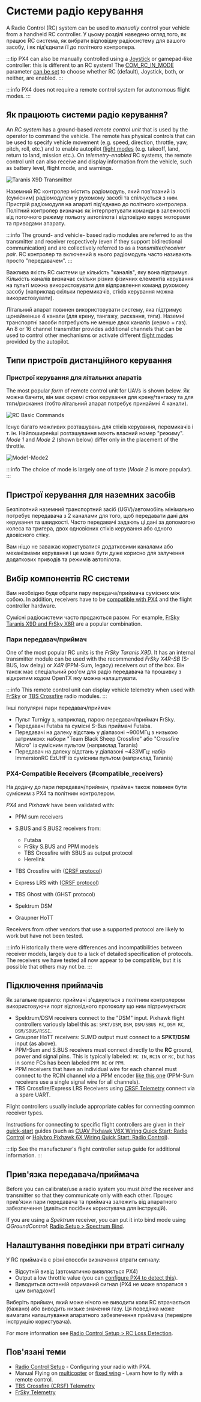 # Системи радіо керування

A Radio Control (RC) system can be used to _manually_ control your vehicle from a handheld RC controller.
У цьому розділі наведено огляд того, як працює RC система, як вибрати відповідну радіосистему для вашого засобу, і як під'єднати її до політного контролера.

:::tip
PX4 can also be manually controlled using a [Joystick](../config/joystick.md) or gamepad-like controller: this is different to an RC system!
The [COM_RC_IN_MODE](../advanced_config/parameter_reference.md#COM_RC_IN_MODE) parameter [can be set](../advanced_config/parameters.md) to choose whether RC (default), Joystick, both, or neither, are enabled.
:::

:::info
PX4 does not require a remote control system for autonomous flight modes.
:::

## Як працюють системи радіо керування?

An _RC system_ has a ground-based _remote control unit_ that is used by the operator to command the vehicle.
The remote has physical controls that can be used to specify vehicle movement (e.g. speed, direction, throttle, yaw, pitch, roll, etc.) and to enable autopilot [flight modes](../flight_modes/index.md) (e.g. takeoff, land, return to land, mission etc.).
On _telemetry-enabled_ RC systems, the remote control unit can also receive and display information from the vehicle, such as battery level, flight mode, and warnings.

![Taranis X9D Transmitter](../../assets/hardware/transmitters/frsky_taranis_x9d_transmitter.jpg)

Наземний RC контролер містить радіомодуль, який пов'язаний із (сумісним) радіомодулем у рухомому засобі та спілкується з ним.
Пристрій радіомодуля на апараті під'єднано до політного контролера.
Політний контролер визначає як інтерпретувати команди в залежності від поточного режиму польоту автопілота і відповідно керує моторами та приводами апарату.

<!-- image showing the different parts here would be nice -->

:::info
The ground- and vehicle- based radio modules are referred to as the transmitter and receiver respectively (even if they support bidirectional communication) and are collectively referred to as a _transmitter/receiver pair_.
RC контролер та включений в нього радіомодуль часто називають просто "передавачем".
:::

Важлива якість RC системи це кількість "каналів", яку вона підтримує.
Кількість каналів визначає скільки різних фізичних елементів керування на пульті можна використовувати для відправлення команд рухомому засобу (наприклад скільки перемикачів, стіків керування можна використовувати).

Літальний апарат повинен використовувати систему, яка підтримує щонайменше 4 канали (для крену, тангажу, рискання, тяги).
Наземні транспортні засоби потребують не менше двох каналів (кермо + газ). An 8 or 16 channel transmitter provides additional channels that can be used to control other mechanisms or activate different [flight modes](../flight_modes/index.md) provided by the autopilot.

## Типи пристроїв дистанційного керування

<a id="transmitter_modes"></a>

### Пристрої керування для літальних апаратів

The most popular _form_ of remote control unit for UAVs is shown below.
Як можна бачити, він має окремі стіки керування для крену/тангажу та для тяги/рискання (тобто літальний апарат потребує принаймні 4 канали).

![RC Basic Commands](../../assets/flying/rc_basic_commands.png)

Існує багато можливих розташувань для стіків керування, перемикачів і т. ін.
Найпоширеніші розташування мають власний номер "режиму". _Mode 1_ and _Mode 2_ (shown below) differ only in the placement of the throttle.

![Mode1-Mode2](../../assets/concepts/mode1_mode2.png)

:::info
The choice of mode is largely one of taste (_Mode 2_ is more popular).
:::

## Пристрої керування для наземних засобів

Безпілотний наземний транспортний засіб (UGV)/автомобіль мінімально потребує передавача з 2 каналами для того, щоб передавати дані для керування та швидкості.
Часто передавачі задають ці дані за допомогою колеса та тригера, двох одновісних стіків керування або одного двовісного стіку.

Вам ніщо не заважає користуватися додатковими каналами або механізмами керування і це може бути дуже корисно для залучення додаткових приводів та режимів автопілота.

## Вибір компонентів RC системи

Вам необхідно буде обрати пару передача/приймача сумісних між собою.
In addition, receivers have to be [compatible with PX4](#compatible_receivers) and the flight controller hardware.

Сумісні радіосистеми часто продаються разом.
For example, [FrSky Taranis X9D and FrSky X8R](https://hobbyking.com/en_us/frsky-2-4ghz-accst-taranis-x9d-plus-and-x8r-combo-digital-telemetry-radio-system-mode-2.html?___store=en_us) are a popular combination.

### Пари передавач/приймач

One of the most popular RC units is the _FrSky Taranis X9D_.
It has an internal transmitter module can be used with the recommended _FrSky X4R-SB_ (S-BUS, low delay) or _X4R_ (PPM-Sum, legacy) receivers out of the box.
Він також має спеціальний роз'єм для радіо передавача та прошивку з відкритим кодом OpenTX яку можна налаштувати.

:::info
This remote control unit can display vehicle telemetry when used with [FrSky](../peripherals/frsky_telemetry.md) or [TBS Crossfire](../telemetry/crsf_telemetry.md) radio modules.
:::

Інші популярні пари передавач/приймач

- Пульт Turnigy з, наприклад, парою передавач/приймач FrSky.
- Передавачі Futaba та сумісні S-Bus приймачі Futaba.
- Передавачі на далеку відстань у діапазоні ~900МГц з низькою затримкою: набори "Team Black Sheep Crossfire" або "Crossfire Micro" із сумісним пультом (наприклад Taranis)
- Передавач на далеку відстань у діапазоні ~433МГц: набір ImmersionRC EzUHF із сумісним пультом (наприклад Taranis)

### PX4-Compatible Receivers {#compatible_receivers}

На додачу до пари передавач/приймач, приймач також повинен бути сумісним з PX4 та політним контролером.

_PX4_ and _Pixhawk_ have been validated with:

- PPM sum receivers

- S.BUS and S.BUS2 receivers from:
  - Futaba
  - FrSky S.BUS and PPM models
  - TBS Crossfire with SBUS as output protocol
  - Herelink

- TBS Crossfire with ([CRSF protocol](../telemetry/crsf_telemetry.md))

- Express LRS with ([CRSF protocol](../telemetry/crsf_telemetry.md))

- TBS Ghost with (GHST protocol)

- Spektrum DSM

- Graupner HoTT

Receivers from other vendors that use a supported protocol are likely to work but have not been tested.

:::info
Historically there were differences and incompatibilities between receiver models, largely due to a lack of detailed specification of protocols.
The receivers we have tested all now appear to be compatible, but it is possible that others may not be.
:::

## Підключення приймачів

Як загальне правило: приймачі з'єднуються з політним контролером використовуючи порт відповідного протоколу що ним підтримується:

- Spektrum/DSM receivers connect to the "DSM" input.
  Pixhawk flight controllers variously label this as: `SPKT/DSM`, `DSM`, `DSM/SBUS RC`, `DSM RC`, `DSM/SBUS/RSSI`.
- Graupner HoTT receivers: SUMD output must connect to a **SPKT/DSM** input (as above).
- PPM-Sum and S.BUS receivers must connect directly to the **RC** ground, power and signal pins.
  This is typically labeled: `RC IN`, `RCIN` or `RC`, but has in some FCs has been labeled `PPM RC` or `PPM`.
- PPM receivers that have an individual wire for each channel must connect to the RCIN channel _via_ a PPM encoder [like this one](https://www.getfpv.com/radios/radio-accessories/holybro-ppm-encoder-module.html) (PPM-Sum receivers use a single signal wire for all channels).
- TBS Crossfire/Express LRS Receivers using [CRSF Telemetry](../telemetry/crsf_telemetry.md) connect via a spare UART.

Flight controllers usually include appropriate cables for connecting common receiver types.

Instructions for connecting to specific flight controllers are given in their [quick-start](../assembly/index.md) guides (such as [CUAV Pixhawk V6X Wiring Quick Start: Radio Control](../assembly/quick_start_cuav_pixhawk_v6x.md#radio-control) or [Holybro Pixhawk 6X Wiring Quick Start: Radio Control](../assembly/quick_start_pixhawk6x.md#radio-control)).

:::tip
See the manufacturer's flight controller setup guide for additional information.
:::

<a id="binding"></a>

## Прив'язка передавача/приймача

Before you can calibrate/use a radio system you must _bind_ the receiver and transmitter so that they communicate only with each other.
Процес прив'язки пари передавача та приймача залежить від апаратного забезпечення (дивіться посібник користувача для інструкцій).

If you are using a _Spektrum_ receiver, you can put it into bind mode using _QGroundControl_: [Radio Setup > Spectrum Bind](../config/radio.md#spectrum-bind).

## Налаштування поведінки при втраті сигналу

У RC приймачів є різні способи визначення втрати сигналу:

- Відсутній вивід (автоматично виявляється PX4)
- Output a low throttle value (you can [configure PX4 to detect this](../config/radio.md#rc-loss-detection)).
- Виводиться останній отриманий сигнал (PX4 не може впоратися з цим випадком!)

Виберіть приймач, який може нічого не виводити коли RC втрачається (бажано) або виводить низьке значення газу.
Ця поведінка може вимагати налаштування апаратного забезпечення приймача (перевірте інструкцію користувача).

For more information see [Radio Control Setup > RC Loss Detection](../config/radio.md#rc-loss-detection).

## Пов'язані теми

- [Radio Control Setup](../config/radio.md) - Configuring your radio with PX4.
- Manual Flying on [multicopter](../flying/basic_flying_mc.md) or [fixed wing](../flying/basic_flying_fw.md) - Learn how to fly with a remote control.
- [TBS Crossfire (CRSF) Telemetry](../telemetry/crsf_telemetry.md)
- [FrSky Telemetry](../peripherals/frsky_telemetry.md)
